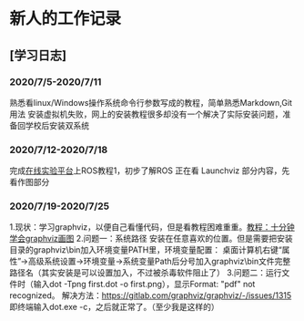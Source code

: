 # 新人的工作记录

## [学习日志]

### 2020/7/5-2020/7/11
  熟悉看linux/Windows操作系统命令行参数写成的教程，简单熟悉Markdown,Git用法
  安装虚拟机失败，网上的安装教程很多却没有一个解决了实际安装问题，准备回学校后安装双系统
  
### 2020/7/12-2020/7/18  
  完成[在线实验平台](https://course.educg.net)上ROS教程1，初步了解ROS
  正在看 Launchviz 部分内容，先看作图部分
  
### 2020/7/19-2020/7/25
   1.现状：学习graphviz，以便自己看懂代码，但是看教程困难重重。[教程：十分钟学会graphviz画图](https://www.jianshu.com/p/6d9bbbbf38b1)
   2.问题一：系统路径
   安装在任意喜欢的位置。但是需要把安装目录的graphviz\bin加入环境变量PATH里，环境变量配置：
   桌面计算机右键“属性”→高级系统设置→环境变量→系统变量Path后分号加入graphviz\bin文件完整路径名（其实安装是可以设置加入，不过被杀毒软件阻止了）
   3.问题二：运行文件时（输入dot -Tpng first.dot -o first.png），显示Format: "pdf" not recognized。
   解决方法：https://gitlab.com/graphviz/graphviz/-/issues/1315
   即终端输入dot.exe -c，之后就正常了。（至少我是这样的）
   
   
   
   

 

